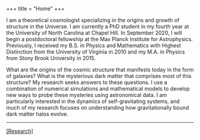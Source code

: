 +++
title = "Home"
+++

I am a theoretical cosmologist specializing in the origins and growth of structure in the Universe.  I am currently a PhD student in my fourth year at the University of North Carolina at Chapel Hill. In September 2020, I will begin a postdoctoral fellowship at the Max Planck Institute for Astrophysics. Previously, I received my B.S. in Physics and Mathematics with Highest Distinction from the University of Virginia in 2010 and my M.A. in Physics from Stony Brook University in 2015.

What are the origins of the cosmic structure that manifests today in the form of galaxies? What is the mysterious dark matter that comprises most of this structure?
My research seeks answers to these questions. I use a combination of numerical simulations and mathematical models to develop new ways to probe these mysteries using astronomical data. I am particularly interested in the dynamics of self-gravitating systems, and much of my research focuses on understanding how gravitationally bound dark matter halos evolve.

---

[[Research]](../research/)